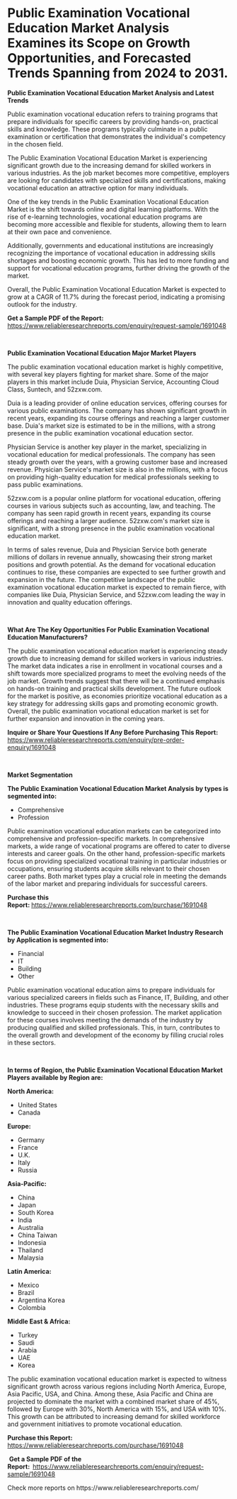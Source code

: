 <p><h1>Public Examination Vocational Education Market Analysis Examines its Scope on Growth Opportunities, and Forecasted Trends Spanning from 2024 to 2031.</h1></p><p><strong>Public Examination Vocational Education Market Analysis and Latest Trends</strong></p>
<p><p>Public examination vocational education refers to training programs that prepare individuals for specific careers by providing hands-on, practical skills and knowledge. These programs typically culminate in a public examination or certification that demonstrates the individual's competency in the chosen field.</p><p>The Public Examination Vocational Education Market is experiencing significant growth due to the increasing demand for skilled workers in various industries. As the job market becomes more competitive, employers are looking for candidates with specialized skills and certifications, making vocational education an attractive option for many individuals.</p><p>One of the key trends in the Public Examination Vocational Education Market is the shift towards online and digital learning platforms. With the rise of e-learning technologies, vocational education programs are becoming more accessible and flexible for students, allowing them to learn at their own pace and convenience.</p><p>Additionally, governments and educational institutions are increasingly recognizing the importance of vocational education in addressing skills shortages and boosting economic growth. This has led to more funding and support for vocational education programs, further driving the growth of the market.</p><p>Overall, the Public Examination Vocational Education Market is expected to grow at a CAGR of 11.7% during the forecast period, indicating a promising outlook for the industry.</p></p>
<p><strong>Get a Sample PDF of the Report:&nbsp;</strong> <a href="https://www.reliableresearchreports.com/enquiry/request-sample/1691048">https://www.reliableresearchreports.com/enquiry/request-sample/1691048</a></p>
<p>&nbsp;</p>
<p><strong>Public Examination Vocational Education Major Market Players</strong></p>
<p><p>The public examination vocational education market is highly competitive, with several key players fighting for market share. Some of the major players in this market include Duia, Physician Service, Accounting Cloud Class, Suntech, and 52zxw.com.</p><p>Duia is a leading provider of online education services, offering courses for various public examinations. The company has shown significant growth in recent years, expanding its course offerings and reaching a larger customer base. Duia's market size is estimated to be in the millions, with a strong presence in the public examination vocational education sector.</p><p>Physician Service is another key player in the market, specializing in vocational education for medical professionals. The company has seen steady growth over the years, with a growing customer base and increased revenue. Physician Service's market size is also in the millions, with a focus on providing high-quality education for medical professionals seeking to pass public examinations.</p><p>52zxw.com is a popular online platform for vocational education, offering courses in various subjects such as accounting, law, and teaching. The company has seen rapid growth in recent years, expanding its course offerings and reaching a larger audience. 52zxw.com's market size is significant, with a strong presence in the public examination vocational education market.</p><p>In terms of sales revenue, Duia and Physician Service both generate millions of dollars in revenue annually, showcasing their strong market positions and growth potential. As the demand for vocational education continues to rise, these companies are expected to see further growth and expansion in the future. The competitive landscape of the public examination vocational education market is expected to remain fierce, with companies like Duia, Physician Service, and 52zxw.com leading the way in innovation and quality education offerings.</p></p>
<p>&nbsp;</p>
<p><strong>What Are The Key Opportunities For Public Examination Vocational Education Manufacturers?</strong></p>
<p><p>The public examination vocational education market is experiencing steady growth due to increasing demand for skilled workers in various industries. The market data indicates a rise in enrollment in vocational courses and a shift towards more specialized programs to meet the evolving needs of the job market. Growth trends suggest that there will be a continued emphasis on hands-on training and practical skills development. The future outlook for the market is positive, as economies prioritize vocational education as a key strategy for addressing skills gaps and promoting economic growth. Overall, the public examination vocational education market is set for further expansion and innovation in the coming years.</p></p>
<p><strong>Inquire or Share Your Questions If Any Before Purchasing This Report:</strong> <a href="https://www.reliableresearchreports.com/enquiry/pre-order-enquiry/1691048">https://www.reliableresearchreports.com/enquiry/pre-order-enquiry/1691048</a></p>
<p>&nbsp;</p>
<p><strong>Market Segmentation</strong></p>
<p><strong>The Public Examination Vocational Education Market Analysis by types is segmented into:</strong></p>
<p><ul><li>Comprehensive</li><li>Profession</li></ul></p>
<p><p>Public examination vocational education markets can be categorized into comprehensive and profession-specific markets. In comprehensive markets, a wide range of vocational programs are offered to cater to diverse interests and career goals. On the other hand, profession-specific markets focus on providing specialized vocational training in particular industries or occupations, ensuring students acquire skills relevant to their chosen career paths. Both market types play a crucial role in meeting the demands of the labor market and preparing individuals for successful careers.</p></p>
<p><strong>Purchase this Report:&nbsp;</strong><a href="https://www.reliableresearchreports.com/purchase/1691048">https://www.reliableresearchreports.com/purchase/1691048</a></p>
<p>&nbsp;</p>
<p><strong>The Public Examination Vocational Education Market Industry Research by Application is segmented into:</strong></p>
<p><ul><li>Financial</li><li>IT</li><li>Building</li><li>Other</li></ul></p>
<p><p>Public examination vocational education aims to prepare individuals for various specialized careers in fields such as Finance, IT, Building, and other industries. These programs equip students with the necessary skills and knowledge to succeed in their chosen profession. The market application for these courses involves meeting the demands of the industry by producing qualified and skilled professionals. This, in turn, contributes to the overall growth and development of the economy by filling crucial roles in these sectors.</p></p>
<p>&nbsp;</p>
<p><strong>In terms of Region, the Public Examination Vocational Education Market Players available by Region are:</strong></p>
<p>
    <p> <strong> North America: </strong>
        <ul>
            <li>United States</li>
            <li>Canada</li>
        </ul>
        </p> 
    <p> <strong> Europe: </strong>
        <ul>
            <li>Germany</li>
            <li>France</li>
            <li>U.K.</li>
            <li>Italy</li>
            <li>Russia</li>
        </ul>
        </p> 
    <p> <strong> Asia-Pacific: </strong>
        <ul>
            <li>China</li>
            <li>Japan</li>
            <li>South Korea</li>
            <li>India</li>
            <li>Australia</li>
            <li>China Taiwan</li>
            <li>Indonesia</li>
            <li>Thailand</li>
            <li>Malaysia</li>
        </ul>
        </p> 
    <p> <strong> Latin America: </strong>
        <ul>
            <li>Mexico</li>
            <li>Brazil</li>
            <li>Argentina Korea</li>
            <li>Colombia</li>
        </ul>
        </p> 
    <p> <strong> Middle East & Africa: </strong>
        <ul>
            <li>Turkey</li>
            <li>Saudi</li>
            <li>Arabia</li>
            <li>UAE</li>
            <li>Korea</li>
        </ul>
    </p>
    </p>
<p><p>The public examination vocational education market is expected to witness significant growth across various regions including North America, Europe, Asia Pacific, USA, and China. Among these, Asia Pacific and China are projected to dominate the market with a combined market share of 45%, followed by Europe with 30%, North America with 15%, and USA with 10%. This growth can be attributed to increasing demand for skilled workforce and government initiatives to promote vocational education.</p></p>
<p><strong>Purchase this Report: </strong><a href="https://www.reliableresearchreports.com/purchase/1691048">https://www.reliableresearchreports.com/purchase/1691048</a></p>
<p>&nbsp;<strong>Get a Sample PDF of the Report:&nbsp;&nbsp;</strong><a href="https://www.reliableresearchreports.com/enquiry/request-sample/1691048">https://www.reliableresearchreports.com/enquiry/request-sample/1691048</a></p>
<p><strong></strong></p>
<p>Check more reports on https://www.reliableresearchreports.com/</p>